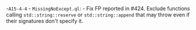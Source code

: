 -`A15-4-4` - `MissingNoExcept.ql`:
    - Fix FP reported in #424. Exclude functions calling `std::string::reserve` or `std::string::append` that may throw even if their signatures don't specify it.